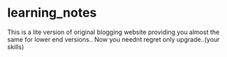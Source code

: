 # learning_notes
This is a lite version of original blogging website providing you almost the same for lower end versions.. Now you neednt regret only upgrade..(your skills)
